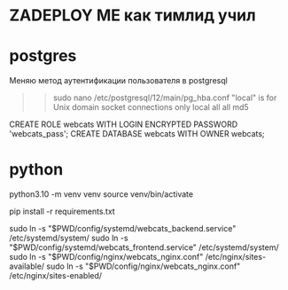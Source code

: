 # ZADEPLOY ME как тимлид учил


# postgres
Меняю метод аутентификации пользователя в postgresql
>> sudo nano /etc/postgresql/12/main/pg_hba.conf
"local" is for Unix domain socket connections only
    local  all      all      md5

CREATE ROLE webcats WITH LOGIN ENCRYPTED PASSWORD 'webcats_pass';
CREATE DATABASE webcats WITH OWNER webcats;

# python 
python3.10 -m venv venv
source venv/bin/activate

pip install -r requirements.txt


sudo ln -s "$PWD/config/systemd/webcats_backend.service" /etc/systemd/system/
sudo ln -s "$PWD/config/systemd/webcats_frontend.service" /etc/systemd/system/
sudo ln -s "$PWD/config/nginx/webcats_nginx.conf" /etc/nginx/sites-available/
sudo ln -s "$PWD/config/nginx/webcats_nginx.conf" /etc/nginx/sites-enabled/